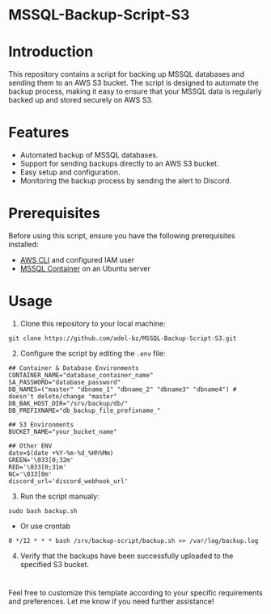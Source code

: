 # MSSQL-Backup-Script-S3

# Introduction
This repository contains a script for backing up MSSQL databases and sending them to an AWS S3 bucket. The script is designed to automate the backup process, making it easy to ensure that your MSSQL data is regularly backed up and stored securely on AWS S3.

# Features
- Automated backup of MSSQL databases.
- Support for sending backups directly to an AWS S3 bucket.
- Easy setup and configuration.
- Monitoring the backup process by sending the alert to Discord.

# Prerequisites
Before using this script, ensure you have the following prerequisites installed:
- [AWS CLI](https://docs.aws.amazon.com/cli/latest/userguide/getting-started-install.html) and configured IAM user
- [MSSQL Container](https://github.com/adel-bz/MSSQL-Database) on an Ubuntu server

# Usage
1. Clone this repository to your local machine:

``` 
git clone https://github.com/adel-bz/MSSQL-Backup-Script-S3.git 
```
2. Configure the script by editing the ```.env``` file:
```
## Container & Database Environments
CONTAINER_NAME="database_container_name"
SA_PASSWORD="database_password"
DB_NAMES=("master" "dbname_1" "dbname_2" "dbname3" "dbname4") # doesn't delete/change "master"
DB_BAK_HOST_DIR="/srv/backup/db/"
DB_PREFIXNAME="db_backup_file_prefixname_"

## S3 Environments
BUCKET_NAME="your_bucket_name"

## Other ENV
date=$(date +%Y-%m-%d_%Hh%Mm)
GREEN='\033[0;32m'
RED='\033[0;31m'
NC='\033[0m'
discord_url='discord_webhook_url'
```
3. Run the script manualy:
```
sudo bash backup.sh
```
- Or use crontab
```
0 */12 * * * bash /srv/backup-script/backup.sh >> /var/log/backup.log
```

4. Verify that the backups have been successfully uploaded to the specified S3 bucket.
#

Feel free to customize this template according to your specific requirements and preferences. Let me know if you need further assistance!
